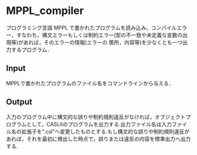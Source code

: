 # MPPL_compiler
プログラミング言語 MPPL で書かれたプログラムを読み込み，コンパイルエラー，すなわち，構文エラーもしくは制約エラー(型の不一致や未定義な変数の出現等)があれば，そのエラーの情報(エラーの 箇所，内容等)を少なくとも一つ出力するプログラム．
## Input
MPPLで書かれたプログラムのファイル名をコマンドラインから与える．
## Output
入力のプログラム中に構文的な誤りや制約規則違反がなければ，オブジェクトプログラムとして，CASLIIのプログラムを出力する.出力ファイル名は入力ファイル名の拡張子を".csl"へ変更したものとする.もし構文的な誤りや制約規則違反があれば，それを最初に検出した時点で，誤りまたは違反の内容を標準出力へ出力する.
